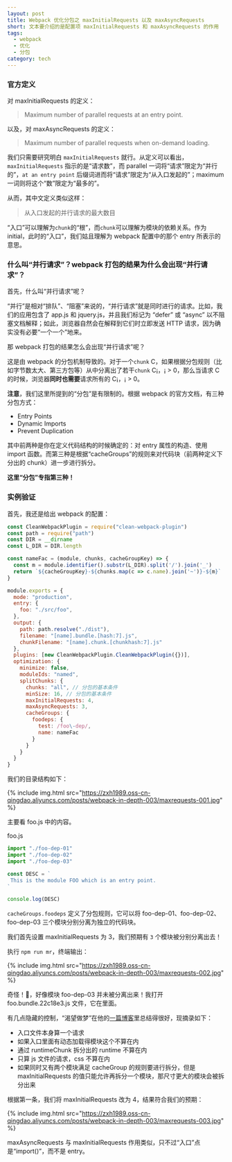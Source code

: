 ```yaml
---
layout: post
title: Webpack 优化分包之 maxInitialRequests 以及 maxAsyncRequests
short: 文本要介绍的是配置项 maxInitialRequests 和 maxAsyncRequests 的作用
tags:
  - webpack
  - 优化
  - 分包
category: tech
---
```


### 官方定义

对 maxInitialRequests 的定义：

> Maximum number of parallel requests at an entry point.

以及，对 maxAsyncRequests 的定义：

> Maximum number of parallel requests when on-demand loading.

我们只需要研究明白 `maxInitialRequests` 就行。从定义可以看出，`maxInitialRequests` 指示的是“请求数”，而 parallel 一词将“请求”限定为“并行的”，`at an entry point` 后缀词进而将“请求”限定为“从入口发起的”；maximum 一词则将这个“数”限定为“最多的”。

从而，其中文定义类似这样：

> 从入口发起的并行请求的最大数目

“入口”可以理解为`chunk`的“根”，而`chunk`可以理解为模块的依赖关系。作为 initial，此时的“入口”，我们姑且理解为 webpack 配置中的那个 entry 所表示的意思。

### 什么叫“并行请求”？webpack 打包的结果为什么会出现“并行请求”？

首先，什么叫“并行请求”呢？

“并行”是相对“排队”、“阻塞”来说的，“并行请求”就是同时进行的请求。比如，我们的应用包含了 app.js 和 jquery.js，并且我们标记为 “defer” 或 “async” 以不阻塞文档解释；如此，浏览器自然会在解释到它们时立即发送 HTTP 请求，因为确实没有必要“一个一个”地来。

那 webpack 打包的结果怎么会出现“并行请求”呢？

这是由 webpack 的分包机制导致的。对于一个`chunk` C，如果根据分包规则（比如字节数太大、第三方包等）从中分离出了若干`chunk` C¡，¡ > 0，那么当请求 C 的时候，浏览器**同时也需要**请求所有的 C¡，¡ > 0。

**注意**，我们这里所提到的“分包”是有限制的。根据 webpack 的官方文档，有三种分包方式：

- Entry Points
- Dynamic Imports
- Prevent Duplication

其中前两种是你在定义代码结构的时候确定的：对 entry 属性的构造、使用 import 函数。而第三种是根据“cacheGroups”的规则来对代码块（前两种定义下分出的 chunk）进一步进行拆分。

**这里“分包”专指第三种！**

### 实例验证

首先，我还是给出 webpack 的配置：

```js
const CleanWebpackPlugin = require("clean-webpack-plugin")
const path = require("path")
const DIR = __dirname
const L_DIR = DIR.length

const nameFac = (module, chunks, cacheGroupKey) => {
  const m = module.identifier().substr(L_DIR).split('/').join('_')
  return `${cacheGroupKey}-${chunks.map(c => c.name).join('~')}-${m}`
}

module.exports = {
  mode: "production",
  entry: {
    foo: "./src/foo",
  },
  output: {
    path: path.resolve("./dist"),
    filename: "[name].bundle.[hash:7].js",
    chunkFilename: "[name].chunk.[chunkhash:7].js"
  },
  plugins: [new CleanWebpackPlugin.CleanWebpackPlugin({})],
  optimization: {
    minimize: false,
    moduleIds: "named",
    splitChunks: {
      chunks: "all", // 分包的基本条件
      minSize: 16, // 分包的基本条件
      maxInitialRequests: 4,
      maxAsyncRequests: 3,
      cacheGroups: {
        foodeps: {
          test: /foo\-dep/,
          name: nameFac
        }
      }
    }
  }
}
```

我们的目录结构如下：

{% include img.html src="https://zxh1989.oss-cn-qingdao.aliyuncs.com/posts/webpack-in-depth-003/maxrequests-001.jpg" %}

主要看 foo.js 中的内容。

foo.js
```js
import "./foo-dep-01"
import "./foo-dep-02"
import "./foo-dep-03"

const DESC = `
 This is the module FOO which is an entry point.
`

console.log(DESC)
```

`cacheGroups.foodeps` 定义了分包规则，它可以将 foo-dep-01、foo-dep-02、foo-dep-03 三个模块分别分离为独立的代码块。

我们首先设置 maxInitialRequests 为 3，我们预期有 `3` 个模块被分别分离出去！

执行 `npm run mr`，终端输出：

{% include img.html src="https://zxh1989.oss-cn-qingdao.aliyuncs.com/posts/webpack-in-depth-003/maxrequests-002.jpg" %}

奇怪！🤔，好像模块 foo-dep-03 并未被分离出来！我打开 foo.bundle.22c18e3.js 文件，它在里面。

有几点隐藏的控制，“渴望做梦”在他的[一篇博客](https://www.cnblogs.com/kwzm/p/10316217.html)里总结得很好，现摘录如下：

>
- 入口文件本身算一个请求
- 如果入口里面有动态加载得模块这个不算在内
- 通过 runtimeChunk 拆分出的 runtime 不算在内
- 只算 js 文件的请求，css 不算在内
- 如果同时又有两个模块满足 cacheGroup 的规则要进行拆分，但是  maxInitialRequests 的值只能允许再拆分一个模块，那尺寸更大的模块会被拆分出来

根据第一条，我们将 maxInitialRequests 改为 4，结果符合我们的预期：

{% include img.html src="https://zxh1989.oss-cn-qingdao.aliyuncs.com/posts/webpack-in-depth-003/maxrequests-003.jpg" %}

maxAsyncRequests 与 maxInitialRequests 作用类似，只不过“入口”点是“import()”，而不是 entry。

